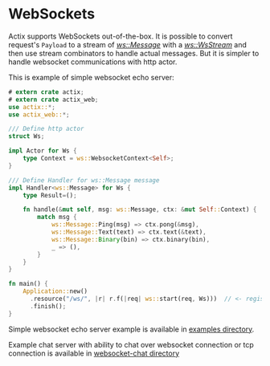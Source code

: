 # WebSockets

Actix supports WebSockets out-of-the-box. It is possible to convert request's `Payload`
to a stream of [*ws::Message*](../actix_web/ws/enum.Message.html) with 
a [*ws::WsStream*](../actix_web/ws/struct.WsStream.html) and then use stream
combinators to handle actual messages. But it is simpler to handle websocket communications
with http actor.

This is example of simple websocket echo server:

```rust
# extern crate actix;
# extern crate actix_web;
use actix::*;
use actix_web::*;

/// Define http actor
struct Ws;

impl Actor for Ws {
    type Context = ws::WebsocketContext<Self>;
}

/// Define Handler for ws::Message message
impl Handler<ws::Message> for Ws {
    type Result=();

    fn handle(&mut self, msg: ws::Message, ctx: &mut Self::Context) {
        match msg {
            ws::Message::Ping(msg) => ctx.pong(&msg),
            ws::Message::Text(text) => ctx.text(&text),
            ws::Message::Binary(bin) => ctx.binary(bin),
            _ => (),
        }
    }
}

fn main() {
    Application::new()
      .resource("/ws/", |r| r.f(|req| ws::start(req, Ws)))  // <- register websocket route
      .finish();
}
```

Simple websocket echo server example is available in 
[examples directory](https://github.com/actix/actix-web/blob/master/examples/websocket.rs).

Example chat server with ability to chat over websocket connection or tcp connection
is available in [websocket-chat directory](https://github.com/actix/actix-web/tree/master/examples/websocket-chat/)
